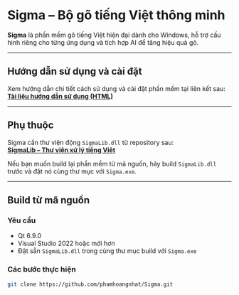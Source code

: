 
# Sigma – Bộ gõ tiếng Việt thông minh

**Sigma** là phần mềm gõ tiếng Việt hiện đại dành cho Windows, hỗ trợ cấu hình riêng cho từng ứng dụng và tích hợp AI để tăng hiệu quả gõ.

---

## Hướng dẫn sử dụng và cài đặt

Xem hướng dẫn chi tiết cách sử dụng và cài đặt phần mềm tại liên kết sau:  
**[Tài liệu hướng dẫn sử dụng (HTML)](https://htmlpreview.github.io/?https://github.com/phamhoangnhat/Sigma/blob/main/Sigma%20User%20Guide.html)**

---

## Phụ thuộc

Sigma cần thư viện động `SigmaLib.dll` từ repository sau:  
**[SigmaLib – Thư viện xử lý tiếng Việt](https://github.com/phamhoangnhat/SigmaLib)**

Nếu bạn muốn build lại phần mềm từ mã nguồn, hãy build `SigmaLib.dll` trước và đặt nó cùng thư mục với `Sigma.exe`.

---

## Build từ mã nguồn

### Yêu cầu

- Qt 6.9.0  
- Visual Studio 2022 hoặc mới hơn  
- Đặt sẵn `SigmaLib.dll` trong cùng thư mục build với `Sigma.exe`

### Các bước thực hiện

```bash
git clone https://github.com/phamhoangnhat/Sigma.git
